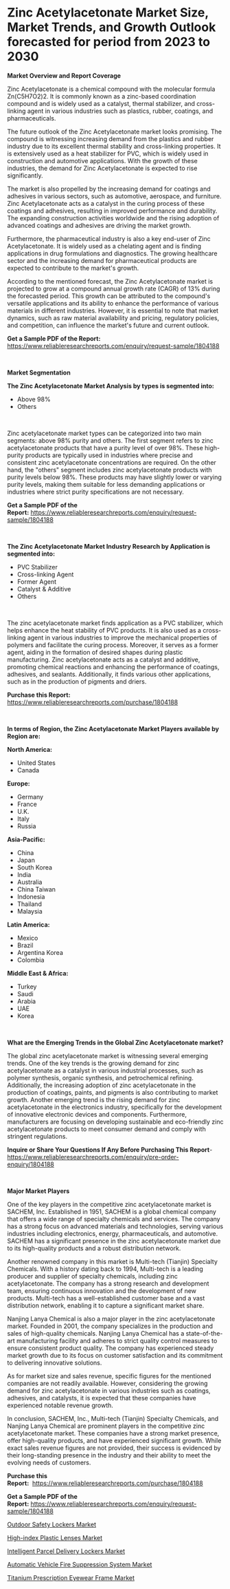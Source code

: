 <p><h1>Zinc Acetylacetonate Market Size, Market Trends, and Growth Outlook forecasted for period from 2023 to 2030</h1></p><p><strong>Market Overview and Report Coverage</strong></p>
<p><p>Zinc Acetylacetonate is a chemical compound with the molecular formula Zn(C5H7O2)2. It is commonly known as a zinc-based coordination compound and is widely used as a catalyst, thermal stabilizer, and cross-linking agent in various industries such as plastics, rubber, coatings, and pharmaceuticals.</p><p>The future outlook of the Zinc Acetylacetonate market looks promising. The compound is witnessing increasing demand from the plastics and rubber industry due to its excellent thermal stability and cross-linking properties. It is extensively used as a heat stabilizer for PVC, which is widely used in construction and automotive applications. With the growth of these industries, the demand for Zinc Acetylacetonate is expected to rise significantly.</p><p>The market is also propelled by the increasing demand for coatings and adhesives in various sectors, such as automotive, aerospace, and furniture. Zinc Acetylacetonate acts as a catalyst in the curing process of these coatings and adhesives, resulting in improved performance and durability. The expanding construction activities worldwide and the rising adoption of advanced coatings and adhesives are driving the market growth.</p><p>Furthermore, the pharmaceutical industry is also a key end-user of Zinc Acetylacetonate. It is widely used as a chelating agent and is finding applications in drug formulations and diagnostics. The growing healthcare sector and the increasing demand for pharmaceutical products are expected to contribute to the market's growth.</p><p>According to the mentioned forecast, the Zinc Acetylacetonate market is projected to grow at a compound annual growth rate (CAGR) of 13% during the forecasted period. This growth can be attributed to the compound's versatile applications and its ability to enhance the performance of various materials in different industries. However, it is essential to note that market dynamics, such as raw material availability and pricing, regulatory policies, and competition, can influence the market's future and current outlook.</p></p>
<p><strong>Get a Sample PDF of the Report:</strong> <a href="https://www.reliableresearchreports.com/enquiry/request-sample/1804188">https://www.reliableresearchreports.com/enquiry/request-sample/1804188</a></p>
<p>&nbsp;</p>
<p><strong>Market Segmentation</strong></p>
<p><strong>The Zinc Acetylacetonate Market Analysis by types is segmented into:</strong></p>
<p><ul><li>Above 98%</li><li>Others</li></ul></p>
<p>&nbsp;</p>
<p><p>Zinc acetylacetonate market types can be categorized into two main segments: above 98% purity and others. The first segment refers to zinc acetylacetonate products that have a purity level of over 98%. These high-purity products are typically used in industries where precise and consistent zinc acetylacetonate concentrations are required. On the other hand, the "others" segment includes zinc acetylacetonate products with purity levels below 98%. These products may have slightly lower or varying purity levels, making them suitable for less demanding applications or industries where strict purity specifications are not necessary.</p></p>
<p><strong>Get a Sample PDF of the Report:</strong>&nbsp;<a href="https://www.reliableresearchreports.com/enquiry/request-sample/1804188">https://www.reliableresearchreports.com/enquiry/request-sample/1804188</a></p>
<p>&nbsp;</p>
<p><strong>The Zinc Acetylacetonate Market Industry Research by Application is segmented into:</strong></p>
<p><ul><li>PVC Stabilizer</li><li>Cross-linking Agent</li><li>Former Agent</li><li>Catalyst & Additive</li><li>Others</li></ul></p>
<p>&nbsp;</p>
<p><p>The zinc acetylacetonate market finds application as a PVC stabilizer, which helps enhance the heat stability of PVC products. It is also used as a cross-linking agent in various industries to improve the mechanical properties of polymers and facilitate the curing process. Moreover, it serves as a former agent, aiding in the formation of desired shapes during plastic manufacturing. Zinc acetylacetonate acts as a catalyst and additive, promoting chemical reactions and enhancing the performance of coatings, adhesives, and sealants. Additionally, it finds various other applications, such as in the production of pigments and driers.</p></p>
<p><strong>Purchase this Report:</strong>&nbsp; <a href="https://www.reliableresearchreports.com/purchase/1804188">https://www.reliableresearchreports.com/purchase/1804188</a></p>
<p>&nbsp;</p>
<p><strong>In terms of Region, the Zinc Acetylacetonate Market Players available by Region are:</strong></p>
<p>
    <p> <strong> North America: </strong>
        <ul>
            <li>United States</li>
            <li>Canada</li>
        </ul>
        </p> 
    <p> <strong> Europe: </strong>
        <ul>
            <li>Germany</li>
            <li>France</li>
            <li>U.K.</li>
            <li>Italy</li>
            <li>Russia</li>
        </ul>
        </p> 
    <p> <strong> Asia-Pacific: </strong>
        <ul>
            <li>China</li>
            <li>Japan</li>
            <li>South Korea</li>
            <li>India</li>
            <li>Australia</li>
            <li>China Taiwan</li>
            <li>Indonesia</li>
            <li>Thailand</li>
            <li>Malaysia</li>
        </ul>
        </p> 
    <p> <strong> Latin America: </strong>
        <ul>
            <li>Mexico</li>
            <li>Brazil</li>
            <li>Argentina Korea</li>
            <li>Colombia</li>
        </ul>
        </p> 
    <p> <strong> Middle East & Africa: </strong>
        <ul>
            <li>Turkey</li>
            <li>Saudi</li>
            <li>Arabia</li>
            <li>UAE</li>
            <li>Korea</li>
        </ul>
    </p>
    </p>
<p>&nbsp;</p>
<p><strong>What are the Emerging Trends in the Global Zinc Acetylacetonate market?</strong></p>
<p><p>The global zinc acetylacetonate market is witnessing several emerging trends. One of the key trends is the growing demand for zinc acetylacetonate as a catalyst in various industrial processes, such as polymer synthesis, organic synthesis, and petrochemical refining. Additionally, the increasing adoption of zinc acetylacetonate in the production of coatings, paints, and pigments is also contributing to market growth. Another emerging trend is the rising demand for zinc acetylacetonate in the electronics industry, specifically for the development of innovative electronic devices and components. Furthermore, manufacturers are focusing on developing sustainable and eco-friendly zinc acetylacetonate products to meet consumer demand and comply with stringent regulations.</p></p>
<p><strong>Inquire or Share Your Questions If Any Before Purchasing This Report</strong>- <a href="https://www.reliableresearchreports.com/enquiry/pre-order-enquiry/1804188">https://www.reliableresearchreports.com/enquiry/pre-order-enquiry/1804188</a></p>
<p>&nbsp;</p>
<p><strong>Major Market Players</strong></p>
<p><p>One of the key players in the competitive zinc acetylacetonate market is SACHEM, Inc. Established in 1951, SACHEM is a global chemical company that offers a wide range of specialty chemicals and services. The company has a strong focus on advanced materials and technologies, serving various industries including electronics, energy, pharmaceuticals, and automotive. SACHEM has a significant presence in the zinc acetylacetonate market due to its high-quality products and a robust distribution network.</p><p>Another renowned company in this market is Multi-tech (Tianjin) Specialty Chemicals. With a history dating back to 1994, Multi-tech is a leading producer and supplier of specialty chemicals, including zinc acetylacetonate. The company has a strong research and development team, ensuring continuous innovation and the development of new products. Multi-tech has a well-established customer base and a vast distribution network, enabling it to capture a significant market share.</p><p>Nanjing Lanya Chemical is also a major player in the zinc acetylacetonate market. Founded in 2001, the company specializes in the production and sales of high-quality chemicals. Nanjing Lanya Chemical has a state-of-the-art manufacturing facility and adheres to strict quality control measures to ensure consistent product quality. The company has experienced steady market growth due to its focus on customer satisfaction and its commitment to delivering innovative solutions.</p><p>As for market size and sales revenue, specific figures for the mentioned companies are not readily available. However, considering the growing demand for zinc acetylacetonate in various industries such as coatings, adhesives, and catalysts, it is expected that these companies have experienced notable revenue growth.</p><p>In conclusion, SACHEM, Inc., Multi-tech (Tianjin) Specialty Chemicals, and Nanjing Lanya Chemical are prominent players in the competitive zinc acetylacetonate market. These companies have a strong market presence, offer high-quality products, and have experienced significant growth. While exact sales revenue figures are not provided, their success is evidenced by their long-standing presence in the industry and their ability to meet the evolving needs of customers.</p></p>
<p><strong>Purchase this Report:</strong>&nbsp;&nbsp;<a href="https://www.reliableresearchreports.com/purchase/1804188">https://www.reliableresearchreports.com/purchase/1804188</a></p>
<p></p>
<p><strong>Get a Sample PDF of the Report:</strong>&nbsp;<a href="https://www.reliableresearchreports.com/enquiry/request-sample/1804188">https://www.reliableresearchreports.com/enquiry/request-sample/1804188</a></p>
<p><p><a href="https://medium.com/@sylvanfahey/outdoor-safety-lockers-market-the-key-to-successful-business-strategy-forecast-till-2030-f8d9d0fe502c">Outdoor Safety Lockers Market</a></p><p><a href="https://medium.com/@ardithlynch1906/high-index-plastic-lenses-market-size-reveals-the-best-marketing-channels-in-global-industry-74e599925a07">High-index Plastic Lenses Market</a></p><p><a href="https://medium.com/@bernadetteball666/intelligent-parcel-delivery-lockers-market-analysis-and-sze-forecasted-for-period-from-2023-to-2030-e9384ad75f46">Intelligent Parcel Delivery Lockers Market</a></p><p><a href="https://medium.com/@carolclarkson766/automatic-vehicle-fire-suppression-system-market-the-key-to-successful-business-strategy-forecast-3afa99a6baa2">Automatic Vehicle Fire Suppression System Market</a></p><p><a href="https://medium.com/@clayreinger/titanium-prescription-eyewear-frame-market-competitive-analysis-market-trends-and-forecast-to-bfb8ae36c658">Titanium Prescription Eyewear Frame Market</a></p></p>